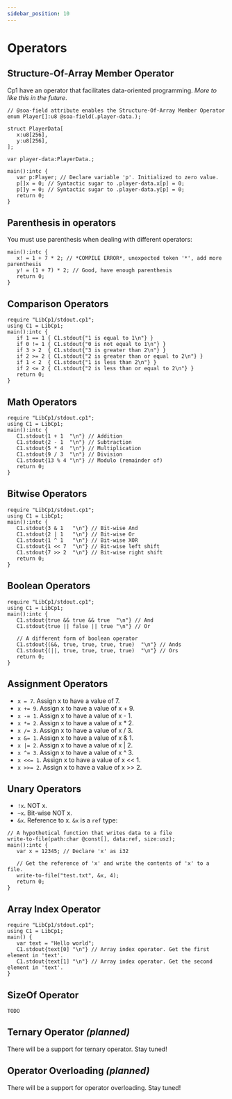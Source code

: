 ```yaml
---
sidebar_position: 10
---
```


# Operators

## Structure-Of-Array Member Operator
Cp1 have an operator that facilitates data-oriented programming. *More to like this in the future*.
```cpone
// @soa-field attribute enables the Structure-Of-Array Member Operator
enum Player[]:u8 @soa-field(.player-data.);

struct PlayerData[
   x:u8[256],
   y:u8[256],
];

var player-data:PlayerData.;

main():intc {
   var p:Player; // Declare variable 'p'. Initialized to zero value.
   p[]x = 0; // Syntactic sugar to .player-data.x[p] = 0;
   p[]y = 0; // Syntactic sugar to .player-data.y[p] = 0;
   return 0;
}
```

## Parenthesis in operators
You must use parenthesis when dealing with different operators:
```cpone
main():intc {
   x! = 1 + 7 * 2; // *COMPILE ERROR*, unexpected token '*', add more parenthesis
   y! = (1 + 7) * 2; // Good, have enough parenthesis
   return 0;
}
```

## Comparison Operators

```cpone
require "LibCp1/stdout.cp1";
using C1 = LibCp1;
main():intc {
   if 1 == 1 { C1.stdout{"1 is equal to 1\n"} }
   if 0 != 1 { C1.stdout{"0 is not equal to 1\n"} }
   if 3 > 2  { C1.stdout{"3 is greater than 2\n"} }
   if 2 >= 2 { C1.stdout{"2 is greater than or equal to 2\n"} }
   if 1 < 2  { C1.stdout{"1 is less than 2\n"} }
   if 2 <= 2 { C1.stdout{"2 is less than or equal to 2\n"} }
   return 0;
}
```

## Math Operators

```cpone
require "LibCp1/stdout.cp1";
using C1 = LibCp1;
main():intc {
   C1.stdout{1 + 1  "\n"} // Addition
   C1.stdout{2 - 1  "\n"} // Subtraction
   C1.stdout{5 * 4  "\n"} // Multiplication
   C1.stdout{9 / 3  "\n"} // Division
   C1.stdout{13 % 4 "\n"} // Modulo (remainder of)
   return 0;
}
```

## Bitwise Operators

```cpone
require "LibCp1/stdout.cp1";
using C1 = LibCp1;
main():intc {
   C1.stdout{3 & 1   "\n"} // Bit-wise And
   C1.stdout{2 | 1   "\n"} // Bit-wise Or
   C1.stdout{1 ^ 1   "\n"} // Bit-wise XOR
   C1.stdout{1 << 7  "\n"} // Bit-wise left shift
   C1.stdout{7 >> 2  "\n"} // Bit-wise right shift
   return 0;
}
```

## Boolean Operators
```cpone
require "LibCp1/stdout.cp1";
using C1 = LibCp1;
main():intc {
   C1.stdout{true && true && true  "\n"} // And
   C1.stdout{true || false || true "\n"} // Or

   // A different form of boolean operator
   C1.stdout{(&&, true, true, true, true)  "\n"} // Ands
   C1.stdout{(||, true, true, true, true)  "\n"} // Ors
   return 0;
}
```

## Assignment Operators
- `x = 7`. Assign x to have a value of 7.
- `x += 9`. Assign x to have a value of x + 9.
- `x -= 1`. Assign x to have a value of x - 1.
- `x *= 2`. Assign x to have a value of x * 2.
- `x /= 3`. Assign x to have a value of x / 3.
- `x &= 1`. Assign x to have a value of x & 1.
- `x |= 2`. Assign x to have a value of x | 2.
- `x ^= 3`. Assign x to have a value of x ^ 3.
- `x <<= 1`. Assign x to have a value of x \<< 1.
- `x >>= 2`. Assign x to have a value of x >> 2.

## Unary Operators
- `!x`. NOT x.
- `~x`. Bit-wise NOT x.
- `&x`. Reference to x. `&x` is a `ref` type:
```cpone
// A hypothetical function that writes data to a file
write-to-file(path:char @const[], data:ref, size:usz);
main():intc {
   var x = 12345; // Declare 'x' as i32

   // Get the reference of 'x' and write the contents of 'x' to a file.
   write-to-file("test.txt", &x, 4);
   return 0;
}
```

## Array Index Operator
```cpone
require "LibCp1/stdout.cp1";
using C1 = LibCp1;
main() {
   var text = "Hello world";
   C1.stdout{text[0] "\n"} // Array index operator. Get the first element in 'text'.
   C1.stdout{text[1] "\n"} // Array index operator. Get the second element in 'text'.
}
```

## SizeOf Operator
```cpone
TODO
```

## Ternary Operator *(planned)*
There will be a support for ternary operator. Stay tuned!

## Operator Overloading *(planned)*
There will be a support for operator overloading. Stay tuned!
